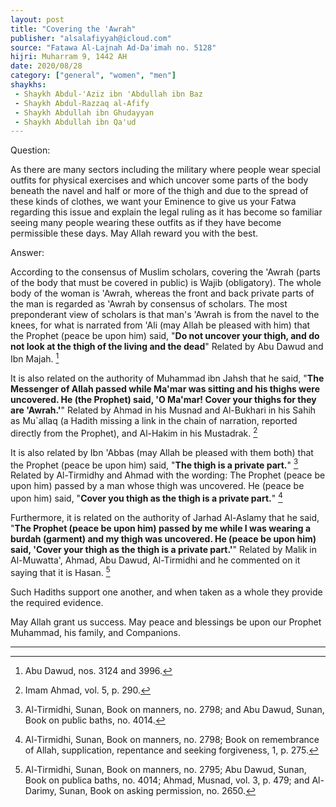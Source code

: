 ```yaml
---
layout: post
title: "Covering the 'Awrah"
publisher: "alsalafiyyah@icloud.com"
source: "Fatawa Al-Lajnah Ad-Da'imah no. 5128"
hijri: Muharram 9, 1442 AH
date: 2020/08/28
category: ["general", "women", "men"]
shaykhs: 
 - Shaykh Abdul-'Aziz ibn 'Abdullah ibn Baz
 - Shaykh Abdul-Razzaq al-Afify
 - Shaykh Abdullah ibn Ghudayyan
 - Shaykh Abdullah ibn Qa'ud
---
```


Question: 

As there are many sectors including the military where people wear special outfits for physical exercises and which uncover some parts of the body beneath the navel and half or more of the thigh and due to the spread of these kinds of clothes, we want your Eminence to give us your Fatwa regarding this issue and explain the legal ruling as it has become so familiar seeing many people wearing these outfits as if they have become permissible these days. May Allah reward you with the best.

Answer:

According to the consensus of Muslim scholars, covering the 'Awrah (parts of the body that must be covered in public) is Wajib (obligatory). The whole body of the woman is 'Awrah, whereas the front and back private parts of the man is regarded as 'Awrah by consensus of scholars. The most preponderant view of scholars is that man's 'Awrah is from the navel to the knees, for what is narrated from 'Ali (may Allah be pleased with him) that the Prophet (peace be upon him) said, "**Do not uncover your thigh, and do not look at the thigh of the living and the dead**" Related by Abu Dawud and Ibn Majah. [^1] 

It is also related on the authority of Muhammad ibn Jahsh that he said, "**The Messenger of Allah passed while Ma'mar was sitting and his thighs were uncovered. He (the Prophet) said, 'O Ma'mar! Cover your thighs for they are 'Awrah.'**" Related by Ahmad in his Musnad and Al-Bukhari in his Sahih as Mu`allaq (a Hadith missing a link in the chain of narration, reported directly from the Prophet), and Al-Hakim in his Mustadrak. [^2]

It is also related by Ibn 'Abbas (may Allah be pleased with them both) that the Prophet (peace be upon him) said, "**The thigh is a private part.**" [^3] Related by Al-Tirmidhy and Ahmad with the wording: The Prophet (peace be upon him) passed by a man whose thigh was uncovered. He (peace be upon him) said, "**Cover you thigh as the thigh is a private part.**" [^4]

Furthermore, it is related on the authority of Jarhad Al-Aslamy that he said, "**The Prophet (peace be upon him) passed by me while I was wearing a burdah (garment) and my thigh was uncovered. He (peace be upon him) said, 'Cover your thigh as the thigh is a private part.'**" Related by Malik in Al-Muwatta', Ahmad, Abu Dawud, Al-Tirmidhi and he commented on it saying that it is Hasan. [^5]

Such Hadiths support one another, and when taken as a whole they provide the required evidence.

May Allah grant us success. May peace and blessings be upon our Prophet Muhammad, his family, and Companions.

---
[^1]: Abu Dawud, nos. 3124 and 3996.
[^2]: Imam Ahmad, vol. 5, p. 290.
[^3]: Al-Tirmidhi, Sunan, Book on manners, no. 2798; and Abu Dawud, Sunan, Book on public baths, no. 4014.
[^4]: Al-Tirmidhi, Sunan, Book on manners, no. 2798; Book on remembrance of Allah, supplication, repentance and seeking forgiveness, 1, p. 275.
[^5]: Al-Tirmidhi, Sunan, Book on manners, no. 2795; Abu Dawud, Sunan, Book on publica baths, no. 4014; Ahmad, Musnad, vol. 3, p. 479; and Al-Darimy, Sunan, Book on asking permission, no. 2650.

